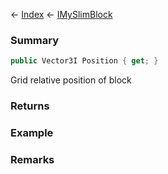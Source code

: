 ← [Index](Api-Index) ← [IMySlimBlock](VRage.Game.ModAPI.Ingame.IMySlimBlock)

### Summary

```csharp
public Vector3I Position { get; }
```

Grid relative position of block

### Returns

### Example

### Remarks

